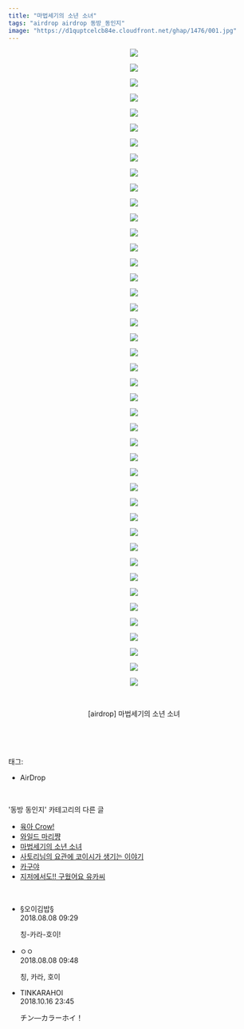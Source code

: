 ```yaml
---
title: "마법세기의 소년 소녀"
tags: "airdrop airdrop 동방_동인지"
image: "https://d1quptcelcb84e.cloudfront.net/ghap/1476/001.jpg"
---
```

<div class="article">
<p style="text-align: center; clear: none; float: none;"><img src="{{ site.imgserver8 }}/ghap/1476/001.jpg"/></p>
<p style="text-align: center; clear: none; float: none;"><img src="{{ site.imgserver8 }}/ghap/1476/002.jpg"/></p>
<p style="text-align: center; clear: none; float: none;"><img src="{{ site.imgserver8 }}/ghap/1476/003.jpg"/></p>
<p style="text-align: center; clear: none; float: none;"><img src="{{ site.imgserver8 }}/ghap/1476/004.jpg"/></p>
<p style="text-align: center; clear: none; float: none;"><img src="{{ site.imgserver8 }}/ghap/1476/005.jpg"/></p>
<p style="text-align: center; clear: none; float: none;"><img src="{{ site.imgserver8 }}/ghap/1476/006.jpg"/></p>
<p style="text-align: center; clear: none; float: none;"><img src="{{ site.imgserver8 }}/ghap/1476/007.jpg"/></p>
<p style="text-align: center; clear: none; float: none;"><img src="{{ site.imgserver8 }}/ghap/1476/008.jpg"/></p>
<p style="text-align: center; clear: none; float: none;"><img src="{{ site.imgserver8 }}/ghap/1476/009.jpg"/></p>
<p style="text-align: center; clear: none; float: none;"><img src="{{ site.imgserver8 }}/ghap/1476/010.jpg"/></p>
<p style="text-align: center; clear: none; float: none;"><img src="{{ site.imgserver8 }}/ghap/1476/011.jpg"/></p>
<p style="text-align: center; clear: none; float: none;"><img src="{{ site.imgserver8 }}/ghap/1476/012.jpg"/></p>
<p style="text-align: center; clear: none; float: none;"><img src="{{ site.imgserver8 }}/ghap/1476/013.jpg"/></p>
<p style="text-align: center; clear: none; float: none;"><img src="{{ site.imgserver8 }}/ghap/1476/014.jpg"/></p>
<p style="text-align: center; clear: none; float: none;"><img src="{{ site.imgserver8 }}/ghap/1476/015.jpg"/></p>
<p style="text-align: center; clear: none; float: none;"><img src="{{ site.imgserver8 }}/ghap/1476/016.jpg"/></p>
<p style="text-align: center; clear: none; float: none;"><img src="{{ site.imgserver8 }}/ghap/1476/017.jpg"/></p>
<p style="text-align: center; clear: none; float: none;"><img src="{{ site.imgserver8 }}/ghap/1476/018.jpg"/></p>
<p style="text-align: center; clear: none; float: none;"><img src="{{ site.imgserver8 }}/ghap/1476/019.jpg"/></p>
<p style="text-align: center; clear: none; float: none;"><img src="{{ site.imgserver8 }}/ghap/1476/020.jpg"/></p>
<p style="text-align: center; clear: none; float: none;"><img src="{{ site.imgserver8 }}/ghap/1476/021.jpg"/></p>
<p style="text-align: center; clear: none; float: none;"><img src="{{ site.imgserver8 }}/ghap/1476/022.jpg"/></p>
<p style="text-align: center; clear: none; float: none;"><img src="{{ site.imgserver8 }}/ghap/1476/023.jpg"/></p>
<p style="text-align: center; clear: none; float: none;"><img src="{{ site.imgserver8 }}/ghap/1476/024.jpg"/></p>
<p style="text-align: center; clear: none; float: none;"><img src="{{ site.imgserver8 }}/ghap/1476/025.jpg"/></p>
<p style="text-align: center; clear: none; float: none;"><img src="{{ site.imgserver8 }}/ghap/1476/026.jpg"/></p>
<p style="text-align: center; clear: none; float: none;"><img src="{{ site.imgserver8 }}/ghap/1476/027.jpg"/></p>
<p style="text-align: center; clear: none; float: none;"><img src="{{ site.imgserver8 }}/ghap/1476/028.jpg"/></p>
<p style="text-align: center; clear: none; float: none;"><img src="{{ site.imgserver8 }}/ghap/1476/029.jpg"/></p>
<p style="text-align: center; clear: none; float: none;"><img src="{{ site.imgserver8 }}/ghap/1476/030.jpg"/></p>
<p style="text-align: center; clear: none; float: none;"><img src="{{ site.imgserver8 }}/ghap/1476/031.jpg"/></p>
<p style="text-align: center; clear: none; float: none;"><img src="{{ site.imgserver8 }}/ghap/1476/032.jpg"/></p>
<p style="text-align: center; clear: none; float: none;"><img src="{{ site.imgserver8 }}/ghap/1476/033.jpg"/></p>
<p style="text-align: center; clear: none; float: none;"><img src="{{ site.imgserver8 }}/ghap/1476/034.jpg"/></p>
<p style="text-align: center; clear: none; float: none;"><img src="{{ site.imgserver8 }}/ghap/1476/035.jpg"/></p>
<p style="text-align: center; clear: none; float: none;"><img src="{{ site.imgserver8 }}/ghap/1476/036.jpg"/></p>
<p style="text-align: center; clear: none; float: none;"><img src="{{ site.imgserver8 }}/ghap/1476/037.jpg"/></p>
<p style="text-align: center; clear: none; float: none;"><img src="{{ site.imgserver8 }}/ghap/1476/038.jpg"/></p>
<p style="text-align: center; clear: none; float: none;"><img src="{{ site.imgserver8 }}/ghap/1476/039.jpg"/></p>
<p style="text-align: center; clear: none; float: none;"><img src="{{ site.imgserver8 }}/ghap/1476/040.jpg"/></p>
<p style="text-align: center; clear: none; float: none;"><img src="{{ site.imgserver8 }}/ghap/1476/041.jpg"/></p>
<p style="text-align: center; clear: none; float: none;"><img src="{{ site.imgserver8 }}/ghap/1476/042.jpg"/></p>
<p style="text-align: center; clear: none; float: none;"><img src="{{ site.imgserver8 }}/ghap/1476/043.jpg"/></p>
<p style="text-align: center; clear: none; float: none;"><br/></p>
<p style="text-align: center; clear: none; float: none;">[airdrop] 마법세기의 소년 소녀</p>
<p><br/></p>
</div><br/>
<div class="tagTrail">
<p>태그: </p>
<ul>
<li>AirDrop</li>
</ul>
</div><br/>
<div class="another">
<p>'동방 동인지' 카테고리의 다른 글</p>
<ul>
<li><a href="/ghap_1479">육아 Crow!</a></li>
<li><a href="/ghap_1478">와일드 마리쨩</a></li>
<li><a href="/ghap_1476">마법세기의 소년 소녀</a></li>
<li><a href="/ghap_1475">사토리님의 요관에 코이시가 생기는 이야기</a></li>
<li><a href="/ghap_1473">카구야</a></li>
<li><a href="/ghap_1472">지저에서도!! 구웠어요 유카씨</a></li>
</ul>
</div><br/>
<div class="cb_module cb_fluid">
<div class="cb_wrt cb_profile">
<div class="comment">
<ul>
<li class="cb_thumb_off" id="comment15303284">
<div class="cb_comment_area">
<div class="cb_info_area">
<div class="cb_section">
<span class="cb_nick_name">§오이김밥§</span>
</div>
<div class="cb_section">
<span class="cb_date">2018.08.08 09:29 </span>
</div>
</div>
<div class="cb_dsc_comment">
<p class="cb_dsc">
											칭-카라-호이!
										</p>
</div>
</div></li>
<li class="cb_thumb_off" id="comment15303298">
<div class="cb_comment_area">
<div class="cb_info_area">
<div class="cb_section">
<span class="cb_nick_name">ㅇㅇ</span>
</div>
<div class="cb_section">
<span class="cb_date">2018.08.08 09:48 </span>
</div>
</div>
<div class="cb_dsc_comment">
<p class="cb_dsc">
											칭, 카라, 호이
										</p>
</div>
</div></li>
<li class="cb_thumb_off" id="comment15356811">
<div class="cb_comment_area">
<div class="cb_info_area">
<div class="cb_section">
<span class="cb_nick_name">TINKARAHOI</span>
</div>
<div class="cb_section">
<span class="cb_date">2018.10.16 23:45 </span>
</div>
</div>
<div class="cb_dsc_comment">
<p class="cb_dsc">
											チン―カラーホイ！
										</p>
</div>
</div></li>
</ul>
</div>
</div><!-- commentList close -->
</div><br/>
